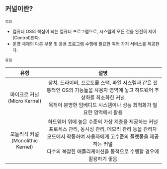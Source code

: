 ## 커널이란?
`정의`
- 컴퓨터 OS의 핵심이 되는 컴퓨터 프로그램으로, 시스템의 모든 것을 완전히 제어(Control)한다.
- 운영 체제의 다른 부분 및 응용 프로그램 수행에 필요한 여러 가지 서비스를 제공한다.

`유형`

| 유형 | 설명 |
| :--: | :--: |
| 마이크로 커널<br>(Micro Kernel) | 장치, 드라이버, 프로토콜 스택, 파일 시스템과 같은 전통적인 OS의 기능들을 사용자 영역에 놓고 하드웨어 추상화를 최소화한 커널 <br> 목적이 분명한 임베디드 시스템이나 성능 최적화가 필요한 영역에서 활용 |
| 모놀리식 커널<br>(Monolithic Kernel) | 하드웨어 위에 높은 수준의 가상 계층을 제공하는 커널 <br> 프로세스 관리, 동시성 관리, 메모리 관리 등을 관리자 모드에서 작동하여 사용자에게 고수준의 플랫폼을 제공하는 커널 <br> 다수의 복잡한 애플리케이션을 동적으로 수행할 경우에 활용하기 좋음 |

